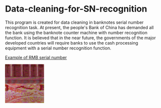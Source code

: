 # Data-cleaning-for-SN-recognition
This program is created for data cleaning in banknotes serial number recognition task. At present, the people's Bank of China has demanded all the bank using the banknote counter machine with number recognition function. It is believed that in the near future, the governments of the major developed countries will require banks to use the cash processing equipment with a serial number recognition function.

[Example of RMB serial number](http://fanyi.baidu.com/?aldtype=85&keyfrom=alading#en/zh/banknotes)

![RMB05](https://raw.githubusercontent.com/yaojincao/Data-cleaning-for-SN-recognition/master/P06n0000002F2_0938.bmp)
